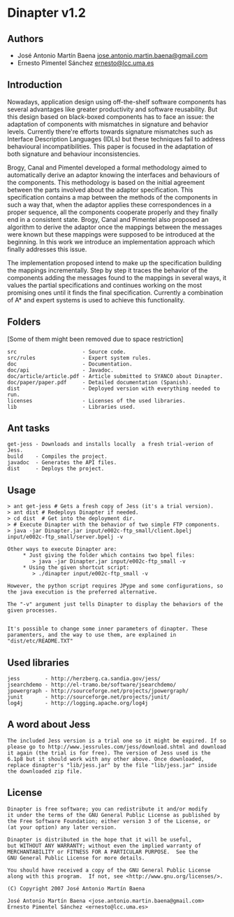 Dinapter v1.2
=============

Authors
-------

 * José Antonio Martín Baena <jose.antonio.martin.baena@gmail.com>
 * Ernesto Pimentel Sánchez <ernesto@lcc.uma.es>

Introduction
------------

Nowadays, application design using off-the-shelf software components has several advantages like greater productivity and software reusability. But this design based on black-boxed components has to face an issue: the adaptation of components with mismatches in signature and behavior levels. Currently there're efforts towards signature mismatches such as Interface Description Languages (IDLs) but these techniques fail to address behavioural incompatibilities. This paper is focused in the adaptation of both signature and behaviour inconsistencies.

Brogy, Canal and Pimentel developed a formal methodology aimed to automatically derive an adaptor knowing the interfaces and behaviours of the components. This methodology is based on the initial agreement between the parts involved about the adaptor specification. This specification contains a map between the methods of the components in such a way that, when the adaptor applies these correspondences in a proper sequence, all the components cooperate properly and they finally end in a consistent state. Brogy, Canal and Pimentel also proposed an algorithm to derive the adaptor once the mappings between the messages were known but these mappings were supposed to be introduced at the beginning. In this work we introduce an implementation approach which finally addresses this issue.

The implementation proposed intend to make up the specification building the mappings incrementally. Step by step it traces the behavior of the components adding the messages found to the mappings in several ways, it values the partial specifications and continues working on the most promising ones until it finds the final specification. Currently a combination of A* and expert systems is used to achieve this functionality.

Folders
-------

[Some of them might been removed due to space restriction]

    src                     - Source code.
    src/rules               - Expert system rules.
    doc                     - Documentation.
    doc/api                 - Javadoc.
    doc/article/article.pdf - Article submitted to SYANCO about Dinapter.
    doc/paper/paper.pdf     - Detailed documentation (Spanish).
    dist                    - Deployed version with everything needed to run.
    licenses                - Licenses of the used libraries.
    lib                     - Libraries used.

Ant tasks
---------

    get-jess - Downloads and installs locally  a fresh trial-verion of Jess.
    build    - Compiles the project.
    javadoc  - Generates the API files.
    dist     - Deploys the project.

Usage
-----

    > ant get-jess # Gets a fresh copy of Jess (it's a trial version).
    > ant dist # Redeploys Dinapter if needed.
    > cd dist  # Get into the deployment dir.
    > # Execute Dinapter with the behavior of two simple FTP components.
    > java -jar Dinapter.jar input/e002c-ftp_small/client.bpelj input/e002c-ftp_small/server.bpelj -v

    Other ways to execute Dinapter are:
         * Just giving the folder which contains two bpel files:
            > java -jar Dinapter.jar input/e002c-ftp_small -v
         * Using the given shortcut script:
            > ./dinapter input/e002c-ftp_small -v

    However, the python script requires JPype and some configurations, so the java execution is the preferred alternative.

    The "-v" argument just tells Dinapter to display the behaviors of the given processes.


    It's possible to change some inner parameters of dinapter. These paramenters, and the way to use them, are explained in "dist/etc/README.TXT"

Used libraries
--------------

    jess        - http://herzberg.ca.sandia.gov/jess/
    jsearchdemo - http://el-tramo.be/software/jsearchdemo/
    jpowergraph - http://sourceforge.net/projects/jpowergraph/
    junit       - http://sourceforge.net/projects/junit/
    log4j       - http://logging.apache.org/log4j

A word about Jess
-----------------

    The included Jess version is a trial one so it might be expired. If so please go to http://www.jessrules.com/jess/download.shtml and download it again (the trial is for free). The version of Jess used is the 6.1p8 but it should work with any other above. Once downloaded, replace dinapter's "lib/jess.jar" by the file "lib/jess.jar" inside the downloaded zip file.

License
-------

    Dinapter is free software; you can redistribute it and/or modify
    it under the terms of the GNU General Public License as published by
    the Free Software Foundation; either version 3 of the License, or
    (at your option) any later version.

    Dinapter is distributed in the hope that it will be useful,
    but WITHOUT ANY WARRANTY; without even the implied warranty of
    MERCHANTABILITY or FITNESS FOR A PARTICULAR PURPOSE.  See the
    GNU General Public License for more details.

    You should have received a copy of the GNU General Public License
    along with this program.  If not, see <http://www.gnu.org/licenses/>.

    (C) Copyright 2007 José Antonio Martín Baena
    
    José Antonio Martín Baena <jose.antonio.martin.baena@gmail.com>
    Ernesto Pimentel Sánchez <ernesto@lcc.uma.es>
